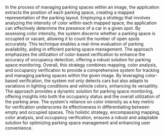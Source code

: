 In the process of managing parking spaces within an image, the application extracts the position of each parking space, creating a mapped representation of the parking layout. Employing a strategy that involves analyzing the intensity of color within each mapped space, the application can effectively determine the presence of a car in a given spot. By assessing color intensity, the system discerns whether a parking space is occupied or vacant, allowing it to count the number of open spots accurately. This technique enables a real-time evaluation of parking availability, aiding in efficient parking space management. The approach emphasizes the utilization of color-based verification to enhance the accuracy of occupancy detection, offering a robust solution for parking space monitoring. Overall, this strategy combines mapping, color analysis, and occupancy verification to provide a comprehensive system for tracking and managing parking spaces within the given image.
By leveraging color-based verification, the system not only detects cars but also adapts to variations in lighting conditions and vehicle colors, enhancing its versatility. The approach provides a dynamic solution for parking space monitoring, offering insights into both the occupancy status and the overall utilization of the parking area. The system's reliance on color intensity as a key metric for verification underscores its effectiveness in differentiating between empty and occupied spaces. This holistic strategy, encompassing mapping, color analysis, and occupancy verification, ensures a robust and adaptable solution for optimizing parking space management and enhancing user convenience.
